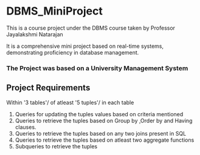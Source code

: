 # DBMS_MiniProject
This is a course project under the DBMS course taken by Professor Jayalakshmi Natarajan

It is a comprehensive mini project based on real-time systems, demonstrating proficiency in database management.

### The Project was based on a University Management System 

## Project Requirements
Within '3 tables'/ of atleast '5 tuples'/ in each table 
1. Queries for updating the tuples values based on criteria mentioned
2. Queries to retrieve the tuples based on Group by ,Order by and Having clauses.
3. Queries to retrieve the tuples based on any two joins present in SQL
4. Queries to retrieve the tuples based on atleast two aggregate functions
5. Subqueries to retrieve the tuples


